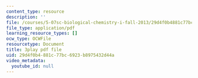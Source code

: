 ```yaml
---
content_type: resource
description: ''
file: /courses/5-07sc-biological-chemistry-i-fall-2013/29d4f0b4881c77bc6923b8975432d44a_LCiH8faydGk.pdf
file_type: application/pdf
learning_resource_types: []
ocw_type: OCWFile
resourcetype: Document
title: 3play pdf file
uid: 29d4f0b4-881c-77bc-6923-b8975432d44a
video_metadata:
  youtube_id: null
---
```

